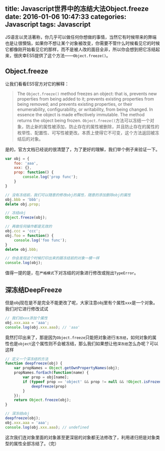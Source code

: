 title: Javascript世界中的冻结大法Object.freeze
date: 2016-01-06 10:47:33
categories: Javascript
tags: Javascript
---

JS语言以灵活著称，你几乎可以做任何你想做的事情，当然它有时候带来的弊端也是让很懊恼，如果你不想让某个对象被改变，你需要不管什么时候看见它的时候它都像刚开始看见它的那样，而不是被人改的面目全非，所以你会想到把它冻结起来，很庆幸ES5提供了这个方法——`Object.freeze()`。

<!-- more -->
## Object.freeze
让我们看看ES5官方对它的解释：
> The `Object.freeze()` method freezes an object: that is, prevents new properties from being added to it; prevents existing properties from being removed; and prevents existing properties, or their enumerability, configurability, or writability, from being changed. In essence the object is made effectively immutable. The method returns the object being frozen.
> `Object.freeze()`方法可以冻结一个对象，防止新的属性被添加，防止存在的属性被删除，并且防止存在的属性的枚举性、配置性、可写性被更改。本质上使得它不可变，这个方法返回被冻结后的对象。

是的，官方文档已经说的很清楚了，为了更好的理解，我们举个例子来验证一下。
```javascript
var obj = {
	foo: 'aaa',
	xxx: {},
	prop: function() {
		console.log('prop func');
	}
}

// 没有冻结前，我们可以随意的修改obj的属性，随意的添加删除obj的属性
obj.bbb = 'bbb'; 
delete obj.prop;

// 冻结obj
Object.freeze(obj);

// 再做任何操作都是无效的
obj.ccc = 'ccc';
obj.foo = function() {
	console.log('foo func');
}
delete obj.bbb;

// 你会发现这个时候打印出来的跟冻结前的对象一模一样
console.log(obj);
```
值得一提的是，在`严格模式`下对冻结的对象进行修改或抛出`TypeError`。

## 深冻结DeepFreeze
但是obj现在是不是完全不能更改了呢，大家注意obj里有个属性`xxx`是一个对象。我们对它进行修改试试
```javascript
// 我们给xxx添加个属性
obj.xxx.aaa = 'aaa';
console.log(obj.xxx.aaa); // 'aaa'
```
竟然打印出来了，那是因为`Object.freeze`只能把对象进行`浅冻结`，如何对象的属性也是`object`这个属性则不会被冻结，那么我们如果想让他`深冻结`怎么办呢？可以这样
```javascript
// 定义一个深冻结的方法
function deepfreeze(obj) {
	var propNames = Object.getOwnPropertyNames(obj);
	propNames.forEach(function(name) {
		var prop = obj[name];
		if (typeof prop == 'object' && prop != null && !Object.isFrozen(prop)) {
			deepfreeze(prop)
		}
	});
	return Object.freeze(obj);
}

// 深冻结obj
deepfreeze(obj);
obj.xxx.aaa = 'aaa';
console.log(obj.xxx.aaa); // undefined
```
这次我们连对象里面的对象甚至更深层的对象都无法修改了，利用递归把是对象类型的属性全部冻结了。（完）

